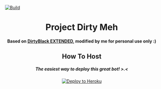 [![Build](https://github.com/HafizZiq/Dirty-meh/workflows/FailedChecker/badge.svg?branch=master)](https://github.com/HafizZiq/Dirty-meh/actions "Build")
<h1 align="center">Project Dirty Meh</h1>
<h4 align="center">Based on <a href="https://github.com/ElytrA8/DirtyBlack_EXTENDED">DirtyBlack EXTENDED</a>, modified by me for personal use only :)</h4>
<h2 align="center">How To Host</h2>
<h5 align="center">The easiest way to deploy this great bot! >.<</h5>
<p align="center"><a href="https://heroku.com/deploy?template=https://github.com/HafizZiq/Dirty-meh/tree/master"> <img src="https://www2.assets.heroku.com/assets/elements/elements-buttons-2-4867044559069b937ba0fd078f5604f310a49928bd1b59fb3d2f0ff96e0d97c8.svg" alt="Deploy to Heroku" /></a></p>
